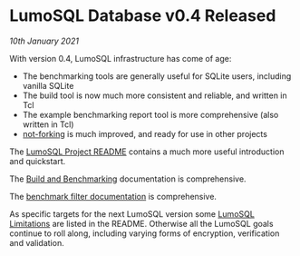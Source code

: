 # LumoSQL Database v0.4 Released

*10th January 2021*

With version 0.4, LumoSQL infrastructure has come of age:

* The benchmarking tools are generally useful for SQLite users, including vanilla SQLite
* The build tool is now much more consistent and reliable, and written in Tcl
* The example benchmarking report tool is more comprehensive (also written in Tcl)
* [not-forking](https://lumosql.org/src/not-forking) is much improved, and ready for use in other projects

The [LumoSQL Project README](https://lumosql.org/src/lumosql/doc/tip/README.md) contains a much more 
useful introduction and quickstart. 

The [Build and Benchmarking](https://lumosql.org/src/lumosql/doc/tip/doc/lumo-build-benchmark.md) documentation is comprehensive.

The [benchmark filter documentation](https://lumosql.org/src/lumosql/doc/tip/doc/lumo-benchmark-filter.md) is comprehensive.

As specific targets for the next LumoSQL version some 
[LumoSQL Limitations](https://lumosql.org/src/lumosql/doc/tip/README.md#limitations-of-lumosql)
are listed in the README. Otherwise all the LumoSQL goals continue to roll
along, including varying forms of encryption, verification and validation.


